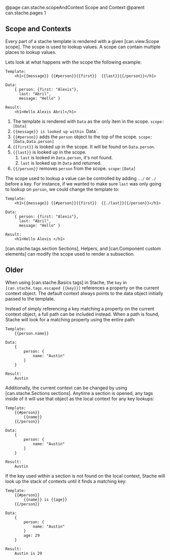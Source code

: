 @page can.stache.scopeAndContext Scope and Context
@parent can.stache.pages 1


## Scope and Contexts

Every part of a stache template is rendered with a 
given [can.view.Scope scope]. The scope is used to lookup 
values. A scope can contain multiple places to lookup values. 

Lets look at what happens with the scope the following example:

```
Template:
	<h1>{{message}} {{#person}}{{first}}  {{last}}{{/person}}</h1>

Data:
	{ person: {first: "Alexis"},
	  last: "Abril",
	  message: "Hello" }

Result:
	<h1>Hello Alexis Abril</h1>
```

1. The template is rendered with `Data` as the only item in the scope. `scope:[Data]`
2. `{{message}} is looked up within `Data`.
3. `{{#person}}` adds the `person` object to the top of the scope. `scope:[Data,Data.person]`
4. `{{first}}` is looked up in the scope.  It will be found on `Data.person`.
5. `{{last}}` is looked up in the scope.  
   1. `last` is looked in `Data.person`, it's not found.
   2. `last` is looked up in `Data` and returned.
6. `{{/person}}` removes `person` from the scope. `scope:[Data]`

The scope used to lookup a value can be controlled by adding `../` or `./` before a 
key. For instance, if we wanted to make sure `last` was only going to lookup on `person`,
we could change the template to:

```
Template:
	<h1>{{message}} {{#person}}{{first}}  {{./last}}{{/person}}</h1>

Data:
	{ person: {first: "Alexis"},
	  last: "Abril",
	  message: "Hello" }

Result:
	<h1>Hello Alexis </h1>
```

[can.stache.tags.section Sections], Helpers, 
and [can.Component custom elements] can modify the scope used to render a subsection.

## Older


When using [can.stache.Basics tags] in Stache, the `key` in `[can.stache.tags.escaped {{key}}]` 
references a property on the current context object. The default context always points to the data 
object initially passed to the template.

Instead of simply referencing a key matching a property on the current context object, a full path can 
be included instead. When a path is found, Stache will look for a matching property using the entire path:

	Template:
		{{person.name}}

	Data:
		{ 
			person: {
				name: "Austin"
			}
		}

	Result:
		Austin

Additionally, the current context can be changed by using [can.stache.Sections sections]. Anytime a section 
is opened, any tags inside of it will use that object as the local context for any key lookups:

	Template:
		{{#person}}
			{{name}}
		{{/person}}

	Data:
		{ 
			person: {
				name: "Austin"
			}
		}

	Result:
		Austin

If the key used within a section is not found on the local context, Stache will look up the 
stack of contexts until it finds a matching key:

	Template:
		{{#person}}
			{{name}} is {{age}}
		{{/person}}

	Data:
		{ 
			person: {
				name: "Austin"
			}
			age: 29
		}

	Result:
		Austin is 29
		